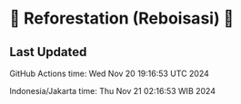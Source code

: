 
# 🌳 Reforestation (Reboisasi) 🌲

## Last Updated

GitHub Actions time: Wed Nov 20 19:16:53 UTC 2024

Indonesia/Jakarta time: Thu Nov 21 02:16:53 WIB 2024
